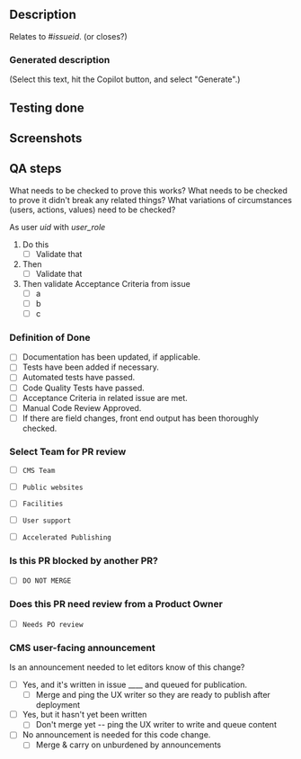 ## Description

Relates to #_issueid_. (or closes?)

### Generated description
(Select this text, hit the Copilot button, and select "Generate".)

## Testing done


## Screenshots


## QA steps

What needs to be checked to prove this works?
What needs to be checked to prove it didn't break any related things?
What variations of circumstances (users, actions, values) need to be checked?

As user _uid_ with _user_role_
1. Do this
   - [ ] Validate that
2. Then
   - [ ] Validate that
3. Then validate Acceptance Criteria from issue
   - [ ] a
   - [ ] b
   - [ ] c

### Definition of Done

- [ ] Documentation has been updated, if applicable.
- [ ] Tests have been added if necessary.
- [ ] Automated tests have passed.
- [ ] Code Quality Tests have passed.
- [ ] Acceptance Criteria in related issue are met.
- [ ] Manual Code Review Approved.
- [ ] If there are field changes, front end output has been thoroughly checked.

### Select Team for PR review

- [ ] `CMS Team`
- [ ] `Public websites`
- [ ] `Facilities`
- [ ] `User support`
- [ ] `Accelerated Publishing`


### Is this PR blocked by another PR?

- [ ] `DO NOT MERGE`

### Does this PR need review from a Product Owner

- [ ] `Needs PO review`

### CMS user-facing announcement

Is an announcement needed to let editors know of this change?
- [ ] Yes, and it's written in issue ____ and queued for publication.
  - [ ] Merge and ping the UX writer so they are ready to publish after deployment
- [ ] Yes, but it hasn't yet been written
  - [ ] Don't merge yet -- ping the UX writer to write and queue content
- [ ] No announcement is needed for this code change.
  - [ ] Merge & carry on unburdened by announcements
